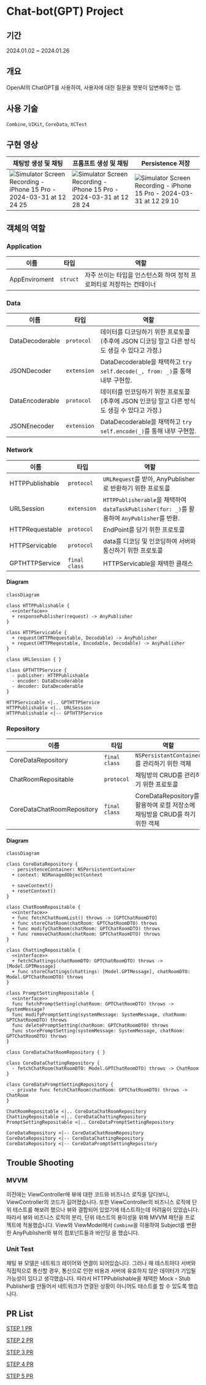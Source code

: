 # Chat-bot(GPT) Project

## 기간
2024.01.02 ~ 2024.01.26

## 개요
OpenAI의 ChatGPT를 사용하여, 사용자에 대한 질문을 챗봇이 답변해주는 앱.

## 사용 기술
`Combine`, `UIKit`, `CoreData`, `XCTest`

## 구현 영상
| 채팅방 생성 및 채팅 | 프롬프트 생성 및 채팅 | Persistence 저장 |
| ----------- | --------- | -------- |
| ![Simulator Screen Recording - iPhone 15 Pro - 2024-03-31 at 12 24 25](https://github.com/newJunsung/ios-chat-bot/assets/107932188/815aceb3-1acf-41a1-ae45-80b633583bbd) | ![Simulator Screen Recording - iPhone 15 Pro - 2024-03-31 at 12 28 24](https://github.com/newJunsung/ios-chat-bot/assets/107932188/0387526e-0dc8-4e43-b1cb-2edc632c505d) | ![Simulator Screen Recording - iPhone 15 Pro - 2024-03-31 at 12 29 10](https://github.com/newJunsung/ios-chat-bot/assets/107932188/e5c301a2-5e66-4939-b4f5-556a41106a1e) |

## 객체의 역할
### Application
| 이름 | 타입 | 역할 |
| ---- | ---- | ---- |
| AppEnviroment | `struct` | 자주 쓰이는 타입을 인스턴스화 하여 정적 프로퍼티로 저장하는 컨테이너

### Data
| 이름 | 타입 | 역할 |
| ---- | ---- | ---- |
| DataDecoderable | `protocol` | 데이터를 디코딩하기 위한 프로토콜(추후에 JSON 디코딩 말고 다른 방식도 생길 수 있다고 가정.)
| JSONDecoder | `extension` | DataDecoderable을 채택하고 `try self.decode(_, from: _)`를 통해 내부 구현함.
| DataEncoderable | `protocol` | 데이터를 인코딩하기 위한 프로토콜(추후에 JSON 인코딩 말고 다른 방식도 생길 수 있다고 가정.)
| JSONEnecoder | `extension` | DataDecoderable을 채택하고 `try self.encode(_)`를 통해 내부 구현함.

### Network
| 이름 | 타입 | 역할 |
| ---- | ---- | ---- |
| HTTPPublishable | `protocol` | `URLRequest`를 받아, AnyPublisher로 반환하기 위한 프로토콜
| URLSession | `extension` | `HTTPPublisherable`을 채택하여 `dataTaskPublisher(for: _)`를 활용하여 `AnyPublisher`를 반환.
| HTTPRequestable | `protocol` | EndPoint를 담기 위한 프로토콜
| HTTPServicable | `protocol` | data를 디코딩 및 인코딩하여 서버와 통신하기 위한 프로토콜 |
| GPTHTTPService | `final class` | HTTPServicable을 채택한 클래스 |

#### Diagram
```mermaid
classDiagram

class HTTPPublishable {
  <<interface>>
  + responsePublisher(request) -> AnyPublisher
}

class HTTPServicable {
  + request(HTTPRequestable, Decodable) -> AnyPublisher
  + request(HTTPReqestable, Encodable, Decodable) -> AnyPublisher
}

class URLSession { }

class GPTHTTPService {
  - publisher: HTTPPublishable
  - encoder: DataEncoderable
  - decoder: DataDecoderable
}

HTTPServicable <|.. GPTHTTPService
HTTPPublishable <|.. URLSession
HTTPPublishable <|-- GPTHTTPService
```

### Repository
| 이름 | 타입 | 역할 |
| ---- | ---- | ---- |
| CoreDataRepository | `final class` | `NSPersistantContainer`를 관리하기 위한 객체 |
| ChatRoomRepositable | `protocol` | 채팅방의 CRUD를 관리하기 위한 프로토콜
| CoreDataChatRoomRepository | `final class` | CoreDataRepository를 활용하여 로컬 저장소에 채팅방을 CRUD를 하기 위한 객체

#### Diagram
```mermaid
classDiagram

class CoreDataRepository {
  - persistenceContainer: NSPersistentContainer
  + context: NSManagedObjectContext

  + saveContext()
  + resetContext()
}

class ChatRoomRepositable {
  <<interface>>
  + func fetchChatRoomList() throws -> [GPTChatRoomDTO]
  + func storeChatRoom(chatRoom: GPTChatRoomDTO) throws
  + func modifyChatRoom(chatRoom: GPTChatRoomDTO) throws
  + func removeChatRoom(chatRoom: GPTChatRoomDTO) throws
}

class ChattingRepositable {
  <<interface>>
  + fetchChattings(chatRoomDTO: GPTChatRoomDTO) throws -> [Model.GPTMessage]
  + func storeChattings(chattings: [Model.GPTMessage], chatRoomDTO: Model.GPTChatRoomDTO) throws
}

class PromptSettingRepositable {
  <<interface>>
  func fetchPromptSetting(chatRoom: GPTChatRoomDTO) throws -> SystemMessage?
  func modifyPromptSetting(systemMessage: SystemMessage, chatRoom: GPTChatRoomDTO) throws
  func deletePromptSetting(chatRoom: GPTChatRoomDTO) throws
  func storePromptSetting(systemMessage: SystemMessage, chatRoom: GPTChatRoomDTO) throws
}

class CoreDataChatRoomRepository { }

class CoreDataChattingRepository {
  - fetchChatRoom(hatRoomDTO: Model.GPTChatRoomDTO) throws -> ChatRoom
}

class CoreDataPromptSettingRepository {
  - private func fetchChatRoom(chatRoom: GPTChatRoomDTO) throws -> ChatRoom
}

ChatRoomRepositable <|.. CoreDataChatRoomRepository
ChattingRepositable <|.. CoreDataChattingRepository
PromptSettingRepositable <|.. CoreDataPromptSettingRepository

CoreDataRepository <|-- CoreDataChatRoomRepository
CoreDataRepository <|-- CoreDataChattingRepository
CoreDataRepository <|-- CoreDataPromptSettingRepository
```
## Trouble Shooting
### MVVM
이전에는 ViewController에 뷰에 대한 코드와 비즈니스 로직을 담다보니, ViewController의 코드가 길어졌습니다. 또한 ViewController의 비즈니스 로직에 단위 테스트를 해보려 했으나 뷰와 결합되어 있었기에 테스트하는데 어려움이 있었습니다. 따라서 뷰와 비즈니스 로직의 분리, 단위 테스트의 용이성을 위해 MVVM 패턴을 프로젝트에 적용했습니다.
View와 ViewModel에서 `Combine`을 이용하여 Subject를 변환한 AnyPublisher와 뷰의 컴포넌트들과 바인딩 을 했습니다.

### Unit Test
채팅 뷰 모델은 네트워크 레이어와 연결이 되어있습니다. 그러나 매 테스트마다 서버와 직접적으로 통신할 경우, 통신으로 인한 비용과 서버에 유효하지 않은 데이터가 기입될 가능성이 있다고 생각했습니다. 따라서 HTTPPublishable을 채택한 Mock・Stub Publisher를 만들어서 네트워크가 연결된 상황이 아니어도 테스트를 할 수 있도록 했습니다.

## PR List
[STEP 1 PR](https://github.com/tasty-code/ios-chat-bot/pull/4)

[STEP 2 PR](https://github.com/tasty-code/ios-chat-bot/pull/17)

[STEP 3 PR](https://github.com/tasty-code/ios-chat-bot/pull/19)

[STEP 4 PR](https://github.com/tasty-code/ios-chat-bot/pull/24)

[STEP 5 PR](https://github.com/tasty-code/ios-chat-bot/pull/28)
